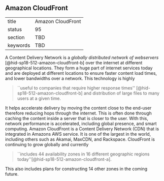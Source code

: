 ## Amazon CloudFront


|          |                   |
| -------- | ----------------- |
| title    | Amazon CloudFront |
| status   | 95                |
| section  | TBD               |
| keywords | TBD               |




A Content Delivery Network is a *globally distributed network of
webservers* [@hid-sp18-512-amazon-cloudfront-b] over the internet at
different geographical locations. They form a huge part of internet
services today and are deployed at different locations to ensure faster
content load times, and lower bandwidths over a network. This technology
is highly

> ``useful to companies that require higher response
> times'' [@hid-sp18-512-amazon-cloudfront-b] and distribution of
> large files to many users at a given time.

It helps accelerate delivery by
moving the content close to the end-user therefore reducing hops through
the internet. This is often done through caching the content inside a
server that is closer to the user. With this, network performance is
accelerated, including global presence, and smart computing. Amazon
CloudFront is a Content Delivery Network (CDN) that is integrated in
Amazons AWS service. It is one of the largest in the world, including
others such as Akamai, MaxCDN, and Rackspace. CloudFront is continuing
to grow globally and currently

> ``includes 44 availability zones in 16 different geographic regions
> today''[@hid-sp18-512-amazon-cloudfront-a].


This also includes plans for constructing 14 other zones in the coming
future.
